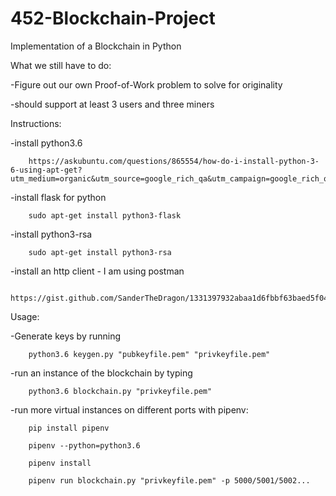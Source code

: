 # 452-Blockchain-Project
Implementation of a Blockchain in Python

What we still have to do:

  -Figure out our own Proof-of-Work problem to solve for originality

  -should support at least 3 users and three miners


Instructions:

  -install python3.6 
        
        https://askubuntu.com/questions/865554/how-do-i-install-python-3-6-using-apt-get?utm_medium=organic&utm_source=google_rich_qa&utm_campaign=google_rich_qa

   -install flask for python
   
        sudo apt-get install python3-flask

   -install python3-rsa
   
        sudo apt-get install python3-rsa

   -install an http client - I am using postman
        
        https://gist.github.com/SanderTheDragon/1331397932abaa1d6fbbf63baed5f043

Usage:

  -Generate keys by running 
  
        python3.6 keygen.py "pubkeyfile.pem" "privkeyfile.pem" 

  -run an instance of the blockchain by typing 
  
        python3.6 blockchain.py "privkeyfile.pem"

  -run more virtual instances on different ports with pipenv:

        pip install pipenv

        pipenv --python=python3.6

        pipenv install

        pipenv run blockchain.py "privkeyfile.pem" -p 5000/5001/5002...

